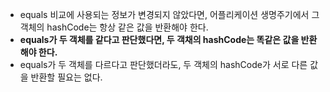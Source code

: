 * equals 비교에 사용되는 정보가 변경되지 않았다면, 어플리케이션 생명주기에서 그 객체의 hashCode는 항상 같은 값을 반환해야 한다.
* **equals가 두 객체를 같다고 판단했다면, 두 객채의 hashCode는 똑같은 값을 반환해야 한다.**
* equals가 두 객체를 다르다고 판단했더라도, 두 객체의 hashCode가 서로 다른 값을 반환할 필요는 없다.
